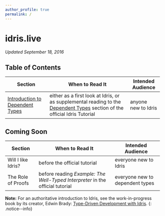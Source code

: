 ```yaml
---
author_profile: true
permalink: /
---
```


# idris.live

_Updated September 18, 2016_

## Table of Contents

| Section | When to Read It | Intended Audience |
|---------|-----------------|-------------------|
| [Introduction to Dependent Types](/understanding_dependent_types)| either as a first look at Idris, or as supplemental reading to the [Dependent Types](http://docs.idris-lang.org/en/latest/tutorial/typesfuns.html#dependent-types) section of the official Idris Tutorial | anyone new to Idris |

## Coming Soon

| Section | When to Read It | Intended Audience |
|---------|-----------------|-------------------|
| Will I like Idris? | before the official tutorial | everyone new to Idris |
| The Role of Proofs| before reading *Example: The Well-Typed Interpreter* in the official tutorial | everyone new to dependent types |


__Note:__ For an authoritative introduction to Idris, see the work-in-progress book by its creator, Edwin Brady:
[Type-Driven Development with Idris](https://www.manning.com/books/type-driven-development-with-idris).
{: .notice--info}
